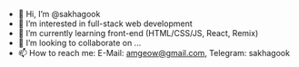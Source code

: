 - 👋 Hi, I’m @sakhagook
- 👀 I’m interested in full-stack web development
- 🌱 I’m currently learning front-end (HTML/CSS/JS, React, Remix)
- 💞️ I’m looking to collaborate on ...
- 📫 How to reach me: E-Mail: amgeow@gmail.com, Telegram: sakhagook

<!---
sakhagook/sakhagook is a ✨ special ✨ repository because its `README.md` (this file) appears on your GitHub profile.
You can click the Preview link to take a look at your changes.
--->
